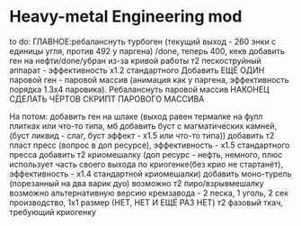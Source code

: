 # Heavy-metal Engineering mod
to do: 
ГЛАВНОЕ:ребаланснуть турбоген (текущий выход - 260 энки с единицы угля, против 492 у паргена) /done, теперь 400, кекв
добавить ген на нефти/done/убран из-за кривой работы
т2 пескоструйный аппарат - эффективность х1.2 стандартного
Добавить ЕЩЁ ОДИН паровой ген - паровой массив (анимация как у паргена, эффективность порядка 1.3х4 паровика). 
Ребаланснуть паровой массив
НАКОНЕЦ СДЕЛАТЬ ЧЁРТОВ СКРИПТ ПАРОВОГО МАССИВА

На потом:
добавить ген на шлаке (выход равен термалке на фулл плитках или что-то типа, мб добавить буст с магматических камней, (буст ликвид - слаг, буст эффект - х1.5 или что-то типа))
добавить т2 пласт пресс (вопрос в доп ресурсе), эффективность - х1.5 стандартного пресса
добавить т2 криомешалку (доп ресурс - нефть, немного, плюс использует часть своего выхода по криогенке(без крио не стартанёт), эффективность - х1.4 стандартной криомешалки)
добавить моно-турель (порезанный на два варик дуо)
возможно т2 пиро/взрывмешалку
возможно альтернативную версию кремзавода - 2 песка, 1 уголь, 2 сек производство, 1х1 размер (НЕТ, НЕТ И ЕЩЁ РАЗ НЕТ)
т2 фазовый ткач, требующий криогенку

